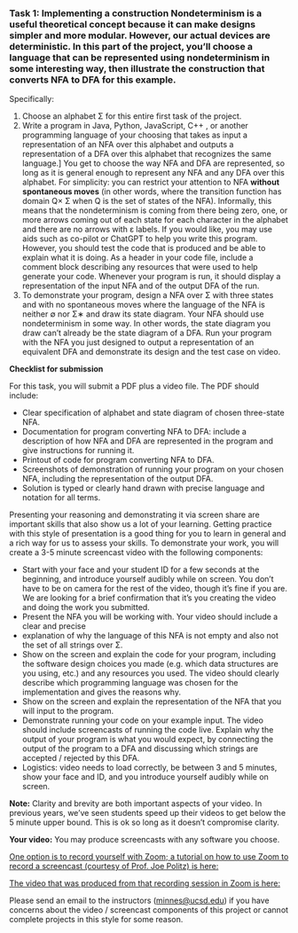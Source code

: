 ### **Task 1: Implementing a construction** Nondeterminism is a useful theoretical concept because it can make designs simpler and more modular. However, our actual devices are deterministic. In this part of the project, you’ll choose a language that can be represented using nondeterminism in some interesting way, then illustrate the construction that converts NFA to DFA for this example.

Specifically:

1. Choose an alphabet Σ for this entire first task of the project.
2. Write a program in Java, Python, JavaScript, C++ , or another programming language of your choosing that takes as input a representation of an NFA over this alphabet and outputs a representation of a DFA over this alphabet that recognizes the same language.] You get to choose the way NFA and DFA are represented, so long as it is general enough to represent any NFA and any DFA over this alphabet. For simplicity: you can restrict your attention to NFA **without spontaneous moves** (in other words, where the transition function has domain Q× Σ when Q is the set of states of the NFA). Informally, this means that the nondeterminism is coming from there being zero, one, or more arrows coming out of each state for each character in the alphabet and there are no arrows with ε labels. If you would like, you may use aids such as co-pilot or ChatGPT to help you write this program. However, you should test the code that is produced and be able to explain what it is doing. As a header in your code file, include a comment block describing any resources that were used to help generate your code. Whenever your program is run, it should display a representation of the input NFA and of the output DFA of the run.
3. To demonstrate your program, design a NFA over Σ with three states and with no spontaneous moves where the language of the NFA is neither ∅ nor Σ∗ and draw its state diagram. Your NFA should use nondeterminism in some way. In other words, the state diagram you draw can’t already be the state diagram of a DFA. Run your program with the NFA you just designed to output a representation of an equivalent DFA and demonstrate its design and the test case on video.

**Checklist for submission**

For this task, you will submit a PDF plus a video file. The PDF should include:

- Clear specification of alphabet and state diagram of chosen three-state NFA.
- Documentation for program converting NFA to DFA: include a description of how NFA and DFA are represented in the program and give instructions for running it.
- Printout of code for program converting NFA to DFA.
- Screenshots of demonstration of running your program on your chosen NFA, including the representation of the output DFA.
- Solution is typed or clearly hand drawn with precise language and notation for all terms.

Presenting your reasoning and demonstrating it via screen share are important skills that also show us a lot of your learning. Getting practice with this style of presentation is a good thing for you to learn in general and a rich way for us to assess your skills. To demonstrate your work, you will create a 3-5 minute screencast video with the following components:

- Start with your face and your student ID for a few seconds at the beginning, and introduce yourself audibly while on screen. You don’t have to be on camera for the rest of the video, though it’s fine if you are. We are looking for a brief confirmation that it’s you creating the video and doing the work you submitted.
- Present the NFA you will be working with. Your video should include a clear and precise
- explanation of why the language of this NFA is not empty and also not the set of all strings over Σ.
- Show on the screen and explain the code for your program, including the software design choices you made (e.g. which data structures are you using, etc.) and any resources you used. The video should clearly describe which programming language was chosen for the implementation and gives the reasons why.
- Show on the screen and explain the representation of the NFA that you will input to the program.
- Demonstrate running your code on your example input. The video should include screencasts of running the code live. Explain why the output of your program is what you would expect, by connecting the output of the program to a DFA and discussing which strings are accepted / rejected by this DFA.
- Logistics: video needs to load correctly, be between 3 and 5 minutes, show your face and ID, and you introduce yourself audibly while on screen.

**Note:** Clarity and brevity are both important aspects of your video. In previous years, we’ve
seen students speed up their videos to get below the 5 minute upper bound. This is ok so long
as it doesn’t compromise clarity.

**Your video:** You may produce screencasts with any software you choose. 

[One option is to record yourself with Zoom; a tutorial on how to use Zoom to record a screencast (courtesy of Prof. Joe Politz) is here:](https://drive.google.com/open?id=1KROMAQuTCk40zwrEFotlYSJJQdcG_GUU)

[The video that was produced from that recording session in Zoom is here:](https://drive.google.com/open?id=1MxJN6CQcXqIbOekDYMxjh7mTt1TyRVMI)

Please send an email to the instructors (minnes@ucsd.edu) if you have concerns about the video / screencast components of this project or cannot complete projects in this style for some reason.
